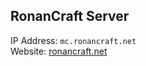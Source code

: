 ## RonanCraft Server
IP Address: `mc.ronancraft.net`  
Website: [ronancraft.net][site]

[site]: https://ronancraft.net
